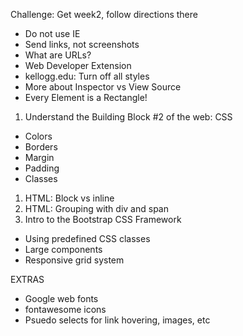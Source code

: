 Challenge: Get week2, follow directions there

* Do not use IE
* Send links, not screenshots
* What are URLs?
* Web Developer Extension
* kellogg.edu: Turn off all styles
* More about Inspector vs View Source
* Every Element is a Rectangle!

1. Understand the Building Block #2 of the web: CSS
  * Colors
  * Borders
  * Margin
  * Padding
  * Classes
1. HTML: Block vs inline
2. HTML: Grouping with div and span
2. Intro to the Bootstrap CSS Framework
  * Using predefined CSS classes
  * Large components
  * Responsive grid system

EXTRAS

* Google web fonts
* fontawesome icons
* Psuedo selects for link hovering, images, etc



